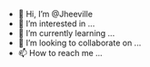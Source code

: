 - 👋 Hi, I’m @Jheeville
- 👀 I’m interested in ...
- 🌱 I’m currently learning ...
- 💞️ I’m looking to collaborate on ...
- 📫 How to reach me ...

<!---
Jheeville/Jheeville is a ✨ special ✨ repository because its `README.md` (this file) appears on your GitHub profile.
You can click the Preview link to take a look at your changes.
--->
